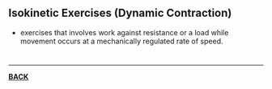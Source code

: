 ## Isokinetic Exercises (Dynamic Contraction)
- exercises that involves work against resistance or a load while movement occurs at a mechanically regulated rate of speed.

# 
---
**[BACK](PEExerciseProgram.md)**